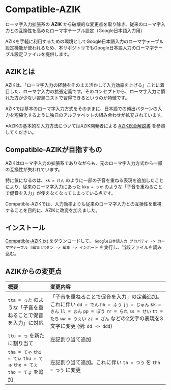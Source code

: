 # Compatible-AZIK

ローマ字入力拡張系の **AZIK** から破壊的な変更点を取り除き、従来のローマ字入力との互換性を高めたローマ字テーブル設定（Google日本語入力用）

AZIKを手軽に利用するための環境としてGoogle日本語入力のローマ字テーブル設定機能が使われるため、本リポジトリでもGoogle日本語入力のローマ字テーブル設定ファイルを提供します。

## AZIKとは

AZIKは、「ローマ字入力の経験をそのまま活かして入力効率を上げる」ことに着目した、ローマ字入力の拡張定義です。そのコンセプトから、ローマ字入力に慣れた方が少ない習熟コストで習得できるというのが特徴です。

AZIKでは基本のローマ字入力方式をそのままに、日本語での頻出パターンの入力を短縮化するように独自のアルファベットの組み合わせが拡充されています。

※AZIKの基本的な入力方法についてはAZIK開発者による [AZIK総合解説書](http://hp.vector.co.jp/authors/VA002116/azik/azikinfo.htm) を参照してください。

## Compatible-AZIKが目指すもの

AZIKはローマ字入力の拡張系でありながらも、元のローマ字入力方式から一部の互換性が失われています。

特に気になるのは、`kk = けん` のように一部の子音を重ねる表現を追加したことにより、従来のローマ字入力にあった `kka = っか` のような「子音を重ねることで促音を入力」が使えなくなってしまっている点です。

Compatible-AZIKでは、入力効率よりも従来のローマ字入力との互換性を重視することを目的に、AZIKに改変を加えました。

## インストール

[Compatible-AZIK.txt](./Compatible-AZIK.txt) をダウンロードして、 `Google日本語入力 プロパティ -> ローマ字テーブル [編集]ボタン -> 編集 -> インポート` を実行し、当該ファイルを読み込む。

## AZIKからの変更点

| 概要 | 変更内容 |
| :--- | :--- |
| `tta = った` のような「子音を重ねることで促音を入力」に対応 | 「子音を重ねることで促音を入力」の定義追加。これに伴い `dd = でん` `hh = ふう` `jj = じゅん` `kk = きん` `ll = ぉん` `pp = ぽう` `rr = られ` `ss = せい` `tt = たち` `ww = うぇい` `zz = ざん` などの2文字の表現を3文字に変更 (例: `dd -> ddd`) |
| `ltu = っ` を新たに割り当て | 左記割り当て追加 |
| `tha = てゃ` `thi = てぃ` `thu = てゅ` `the = てぇ` `tho = てょ` を追加 | 左記割り当て追加。これに伴い `th = つう` を `thh = つう` に変更 |
